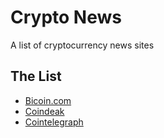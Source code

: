 # Crypto News
A list of cryptocurrency news sites

## The List
* [Bicoin.com](https://news.bitcoin.com/)
* [Coindeak](https://www.coindesk.com/)
* [Cointelegraph](https://cointelegraph.com)
